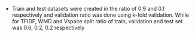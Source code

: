* Train and test datasets were created in the ratio of 0.9 and 0.1 respectively and validation ratio was done using k-fold validation. While for TFIDF, WMD and Vspace split ratio of train, validation and test set was 0.6, 0.2, 0.2 respectively
